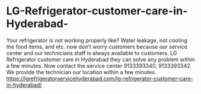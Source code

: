 # LG-Refrigerator-customer-care-in-Hyderabad-
Your refrigerator is not working properly like? Water leakage, not cooling the food items, and etc. now don’t worry customers because our service center and our technicians staff is always available to customers. LG Refrigerator customer care in Hyderabad they can solve any problem within a few minutes. Now contact the service center 9133393340, 9133393342. We provide the technician our location within a few minutes. https://lgrefrigeratorservicehyderabad.com/lg-refrigerator-customer-care-in-hyderabad/
